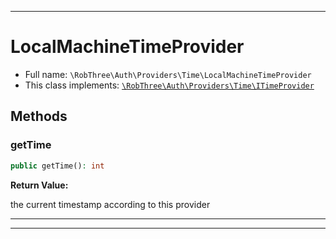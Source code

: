 ***

# LocalMachineTimeProvider





* Full name: `\RobThree\Auth\Providers\Time\LocalMachineTimeProvider`
* This class implements:
[`\RobThree\Auth\Providers\Time\ITimeProvider`](./ITimeProvider.md)




## Methods


### getTime



```php
public getTime(): int
```









**Return Value:**

the current timestamp according to this provider



***


***

